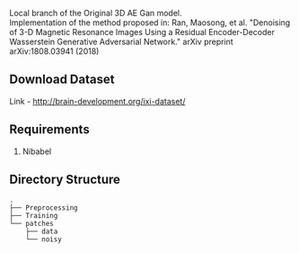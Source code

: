 Local branch of the Original 3D AE Gan model.  
Implementation of the method proposed in: Ran, Maosong, et al. "Denoising of 3-D Magnetic Resonance Images Using a Residual Encoder-Decoder Wasserstein Generative Adversarial Network." arXiv preprint arXiv:1808.03941 (2018)

## Download Dataset
Link - http://brain-development.org/ixi-dataset/ 

## Requirements
1. Nibabel

## Directory Structure
```
.
├── Preprocessing
├── Training
└── patches
    ├── data
    └── noisy
```

